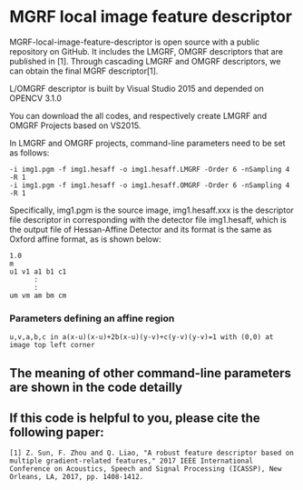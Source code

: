 # MGRF local image feature descriptor

MGRF-local-image-feature-descriptor is open source with a public repository on GitHub. It includes the LMGRF, OMGRF descriptors that are published in [1]. Through cascading LMGRF and OMGRF descriptors, we can obtain the final MGRF descriptor[1].

L/OMGRF descriptor is built by Visual Studio 2015 and depended on OPENCV 3.1.0

You can download the all codes, and respectively create LMGRF and OMGRF Projects based on VS2015.

In LMGRF and OMGRF projects, command-line parameters need to be set as follows:

    -i img1.pgm -f img1.hesaff -o img1.hesaff.LMGRF -Order 6 -nSampling 4 -R 1
    -i img1.pgm -f img1.hesaff -o img1.hesaff.OMGRF -Order 6 -nSampling 4 -R 1
    
Specifically, img1.pgm is the source image, img1.hesaff.xxx is the descriptor file descriptor in corresponding with the detector file img1.hesaff, which is the output file of Hessan-Affine Detector and its format is the same as Oxford affine format, as is shown below:

    1.0
    m
    u1 v1 a1 b1 c1
          :
          :
    um vm am bm cm

### Parameters defining an affine region

    u,v,a,b,c in a(x-u)(x-u)+2b(x-u)(y-v)+c(y-v)(y-v)=1 with (0,0) at image top left corner
    
## The meaning of other command-line parameters are shown in the code detailly

## If this code is helpful to you, please cite the following paper:

    [1] Z. Sun, F. Zhou and Q. Liao, "A robust feature descriptor based on multiple gradient-related features," 2017 IEEE International   
    Conference on Acoustics, Speech and Signal Processing (ICASSP), New Orleans, LA, 2017, pp. 1408-1412.
